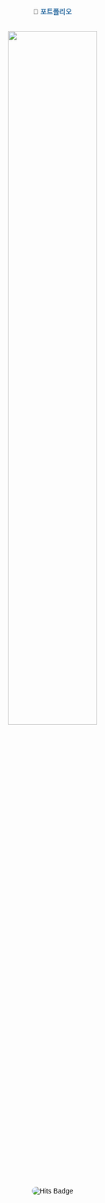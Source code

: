 <div align="center" style="font-family: Arial, sans-serif;">

  <p>
    🧷 <a href="https://yuni-dev.notion.site/61f39062182444338b3aa0b65257e74c?pvs=74" target="_blank" style="color: #3572A5; text-decoration: none; font-weight: bold;">포트폴리오</a>
  </p>

  <br>

  <a href="https://github.com/anuraghazra/github-readme-stats">
    <img src="https://github-readme-stats.vercel.app/api?username=sugoring&show_icons=true&theme=material-palenight&hide_border=true&bg_color=20232a&icon_color=3572A5&text_color=fff&title_color=3572A5&count_private=true" width="60%" style="border-radius: 8px;"/>
  </a>

  <br>
  
  <a href="https://hits.seeyoufarm.com" style="text-decoration: none;">
    <img src="https://hits.seeyoufarm.com/api/count/incr/badge.svg?url=https%3A%2F%2Fgithub.com%2Fsugoring&count_bg=%233572A5&title_bg=%23000000&icon=github.svg&icon_color=%23E7E7E7&title=&edge_flat=false" alt="Hits Badge" style="border-radius: 8px;"/>
  </a>

</div>

